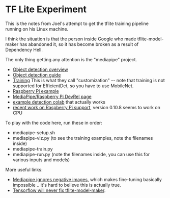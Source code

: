 # TF Lite Experiment

This is the notes from Joel's attempt to get the tflite training pipeline
running on his Linux machine.

I think the situation is that the person inside Google who made tflite-model-maker has abandoned it,
so it has become broken as a result of Dependency Hell.

The only thing getting any attention is the "mediapipe" project.

* [Object detection overview](https://developers.google.com/mediapipe/solutions/vision/object_detector)
* [Object detection guide](https://developers.google.com/mediapipe/solutions/vision/object_detector/python)
* [Training](https://developers.google.com/mediapipe/solutions/customization/object_detector) This is what they call "customization" -- note that training is not supported for EfficientDet, so you have to use MobileNet.
* [Raspberry Pi example](https://github.com/googlesamples/mediapipe/blob/main/examples/object_detection/raspberry_pi/detect.py)
* [MediaPipe/Raspberry Pi DevRel page](https://developers.googleblog.com/2023/08/mediapipe-for-raspberry-pi-and-ios.html)
* [example detection colab](https://colab.research.google.com/github/googlesamples/mediapipe/blob/main/examples/object_detection/python/object_detector.ipynb) that actually works
* [recent work on Raspberry Pi support](https://github.com/google/mediapipe/issues/4744), version 0.10.8 seems to work on CPU

To play with the code here, run these in order:

* mediapipe-setup.sh
* mediapipe-viz.py (to see the training examples, note the filenames inside)
* mediapipe-train.py
* mediapipe-run.py (note the filenames inside, you can use this for various inputs and models)

More useful links:

* [Mediapipe ignores negative images](https://github.com/google/mediapipe/issues/4423), which makes fine-tuning basically impossible .. it's hard to believe this is actually true.
* [Tensorflow will never fix tflite-model-maker](https://github.com/tensorflow/tensorflow/issues/60431).
